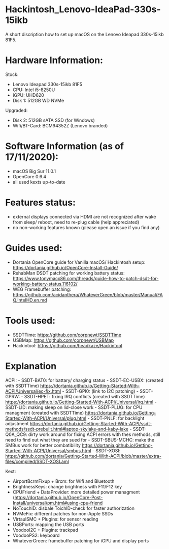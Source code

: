# Hackintosh_Lenovo-IdeaPad-330s-15ikb
A short discription how to set up macOS on the Lenovo Ideapad 330s-15ikb 81F5.


# Hardware Information:
  Stock:
  - Lenovo Ideapad 330s-15ikb 81F5
  - CPU: Intel i5-8250U
  - iGPU: UHD620
  - Disk 1: 512GB WD NVMe
  
  Upgraded:
  - Disk 2: 512GB sATA SSD (for Windows)
  - Wifi/BT-Card: BCM94352Z (Lenovo branded)
  
  
# Software Information (as of 17/11/2020):
  - macOS Big Sur 11.0.1
  - OpenCore 0.6.4
  - all used kexts up-to-date
  
# Features status:
  - external displays connected via HDMI are not recognized after wake from sleep/ reboot, need to re-plug cable (help appreciated)
  - no non-working features known (please open an issue if you find any)
  
  
# Guides used:
  - Dortania OpenCore guide for Vanilla macOS/ Hackintosh setup: https://dortania.github.io/OpenCore-Install-Guide/
  - RehabMan DSDT patching for working battery status: https://www.tonymacx86.com/threads/guide-how-to-patch-dsdt-for-working-battery-status.116102/
  - WEG Framebuffer patching: https://github.com/acidanthera/WhateverGreen/blob/master/Manual/FAQ.IntelHD.en.md

# Tools used:
  - SSDTTime: https://github.com/corpnewt/SSDTTime
  - USBMap: https://github.com/corpnewt/USBMap
  - Hackintool: https://github.com/headkaze/Hackintool
  
# Explanation
  
  ACPI:
    - SSDT-BAT0: for battary/ charging status
    - SSDT-EC-USBX: (created with SSDTTime) https://dortania.github.io/Getting-Started-With-ACPI/Universal/ec-fix.html
    - SSDT-GPI0: (link to I2C patching)
    - SSDT-GPRW:
    - SSDT-HPET: fixing IRQ conflicts (created with SSDTTime) https://dortania.github.io/Getting-Started-With-ACPI/Universal/irq.html
    - SSDT-LID: making sleep on lid-close work
    - SSDT-PLUG: for CPU managment (created with SSDTTime) https://dortania.github.io/Getting-Started-With-ACPI/Universal/plug.html
    - SSDT-PNLF: for backlight adjustment https://dortania.github.io/Getting-Started-With-ACPI/ssdt-methods/ssdt-prebuilt.html#laptop-skylake-and-kaby-lake
    - SSDT-Q0A_QC9: dirty work around for fixing ACPI errors with thes methods, still need to find out what they are sued for
    - SSDT-SBUS-MCHC: make the SMBus work for better combatibility https://dortania.github.io/Getting-Started-With-ACPI/Universal/smbus.html
    - SSDT-XOSI: https://github.com/dortania/Getting-Started-With-ACPI/blob/master/extra-files/compiled/SSDT-XOSI.aml
  
   Kext:
   - AirportBcrmFixup + Brcm: for Wifi and Bluetooth
   - BrightnessKeys: change brightness with F11/F12 key
   - CPUFriend + DataProvider: more detailed power managment (https://dortania.github.io/OpenCore-Post-Install/universal/pm.html#using-cpu-friend
   - NoTouchID: disbale ToichID-check for faster authorization
   - NVMeFix: different patches for non-Apple SSDs
   - VirtaulSMC + Plugins: for sensor reading
   - USBPorts: mapping the USB ports
   - VoodooI2C + Plugins: trackpad
   - VoodooPS2: keyboard
   - WhateverGreen: framebuffer patching for iGPU and display ports
